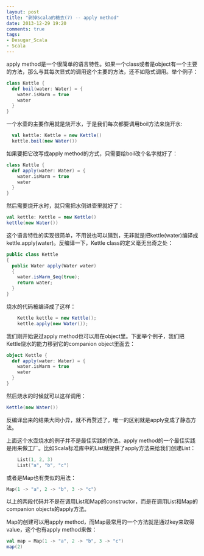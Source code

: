 ```yaml
---
layout: post
title: "剥掉Scala的糖衣(7) -- apply method"
date: 2013-12-29 19:20
comments: true
tags:
- Desugar_Scala
- Scala
---
```


apply method是一个很简单的语言特性。如果一个class或者是object有一个主要的方法，那么与其每次显式的调用这个主要的方法，还不如隐式调用。举个例子：

```scala
class Kettle {
  def boil(water: Water) = {
    water.isWarm = true
    water
  }
}
```

一个水壶的主要作用就是烧开水，于是我们每次都要调用boil方法来烧开水:

```scala
  val kettle: Kettle = new Kettle()
  kettle.boil(new Water())
```

如果要把它改写成apply method的方式，只需要给boil改个名字就好了：

```scala
class Kettle {
  def apply(water: Water) = {
    water.isWarm = true
    water
  }
}
```

然后需要烧开水时，就只需把水倒进壶里就好了：

```scala
val kettle: Kettle = new Kettle()
kettle(new Water())
```

这个语言特性的实现很简单，不用说也可以猜到，无非就是把kettle(water)编译成kettle.apply(water)。反编译一下，Kettle class的定义毫无出奇之处：

```java
public class Kettle
{
  public Water apply(Water water)
  {
    water.isWarm_$eq(true);
    return water;
  }
}
```

烧水的代码被编译成了这样：

```java
    Kettle kettle = new Kettle();
    kettle.apply(new Water());
```

我们刚开始说过apply method也可以用在object里。下面举个例子，我们把Kettle烧水的能力移到它的companion object里面去：

```scala
object Kettle {
  def apply(water: Water) = {
    water.isWarm = true
    water
  }
}
```

然后烧水的时候就可以这样调用：

```scala
Kettle(new Water())
```

反编译出来的结果大同小异，就不再赘述了，唯一的区别就是apply变成了静态方法。

上面这个水壶烧水的例子并不是最佳实践的作法。apply method的一个最佳实践是用来做工厂。比如Scala标准库中的List就提供了apply方法来给我们创建List：

```scala
    List(1, 2, 3)
    List("a", "b", "c")
```

或者是Map也有类似的用法：

```scala
Map(1 -> "a", 2 -> "b", 3 -> "c")
```

以上的两段代码并不是在调用List和Map的constructor，而是在调用List和Map的companion objects的apply方法。

Map的创建可以用apply method，而Map最常用的一个方法就是通过key来取得value，这个也有apply method来做：

```scala
val map = Map(1 -> "a", 2 -> "b", 3 -> "c")
map(2)
```
